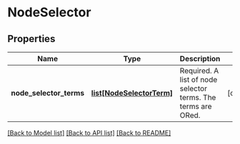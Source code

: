 # NodeSelector

## Properties
Name | Type | Description | Notes
------------ | ------------- | ------------- | -------------
**node_selector_terms** | [**list[NodeSelectorTerm]**](NodeSelectorTerm.md) | Required. A list of node selector terms. The terms are ORed. | [optional] 

[[Back to Model list]](../README.md#documentation-for-models) [[Back to API list]](../README.md#documentation-for-api-endpoints) [[Back to README]](../README.md)



